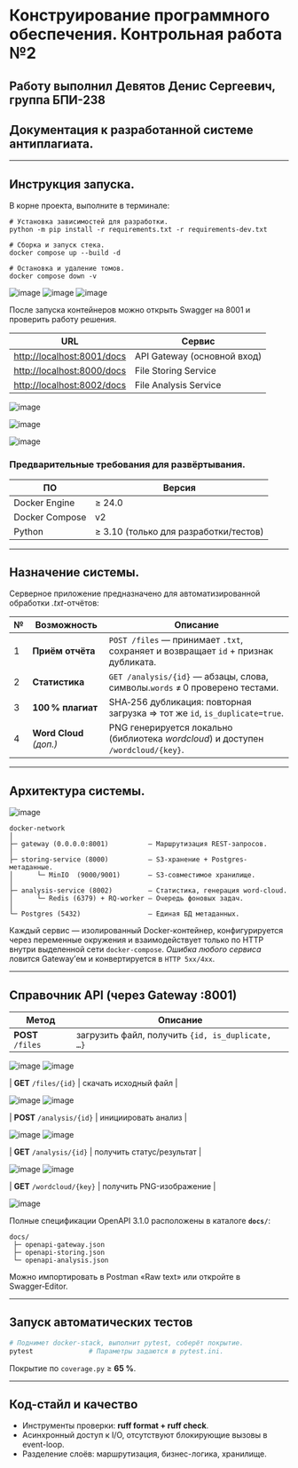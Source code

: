# Конструирование программного обеспечения. Контрольная работа №2

## Работу выполнил **Девятов Денис Сергеевич, группа БПИ-238**

## Документация к разработанной системе антиплагиата.

---

## Инструкция запуска.

В корне проекта, выполните в терминале:

```
# Установка зависимостей для разработки.
python -m pip install -r requirements.txt -r requirements-dev.txt

# Сборка и запуск стека.
docker compose up --build -d

# Остановка и удаление томов.
docker compose down -v
```
![image](https://github.com/user-attachments/assets/6174c39e-4a01-4c3d-9757-fc4bec8aca76)
![image](https://github.com/user-attachments/assets/7386a0fa-a586-4bfa-8cc8-0508209f9f1a)
![image](https://github.com/user-attachments/assets/316d6627-e87b-49f9-b281-4b5ba2ac8453)


После запуска контейнеров можно открыть Swagger на 8001 и проверить работу решения.

| URL                                                      | Сервис                        |
| -------------------------------------------------------- | ----------------------------- |
| [http://localhost:8001/docs](http://localhost:8001/docs) | API Gateway (основной вход)   |
| [http://localhost:8000/docs](http://localhost:8000/docs) | File Storing Service          |
| [http://localhost:8002/docs](http://localhost:8002/docs) | File Analysis Service         |

![image](https://github.com/user-attachments/assets/f1e649af-d18b-4d90-bf03-a7a7bbf6fe79)

![image](https://github.com/user-attachments/assets/ba3a71cb-5a0e-476d-86c9-a2a2f9304aff)

![image](https://github.com/user-attachments/assets/417d568b-70a1-4de3-8461-adcd8989e3b9)


### Предварительные требования для развёртывания.

| ПО             | Версия                                |
| -------------- | ------------------------------------- |
| Docker Engine  | ≥ 24.0                                |
| Docker Compose | v2                                    |
| Python         | ≥ 3.10 (только для разработки/тестов) |

---

## Назначение системы.

Серверное приложение предназначено для автоматизированной обработки *.txt*-отчётов:

| № | Возможность             | Описание                                                                           |
| - | ----------------------- | ---------------------------------------------------------------------------------- |
| 1 | **Приём отчёта**        | `POST /files` — принимает `.txt`, сохраняет и возвращает `id` + признак дубликата. |
| 2 | **Статистика**          | `GET /analysis/{id}` — абзацы, слова, символы.`words` ≠ 0 проверено тестами.       |
| 3 | **100 % плагиат**       | SHA‑256 дубликация: повторная загрузка ⇒ тот же `id`, `is_duplicate=true`.         |
| 4 | **Word Cloud** *(доп.)* | PNG генерируется локально (библиотека *wordcloud*) и доступен `/wordcloud/{key}`.  |

---

## Архитектура системы.

![image](https://github.com/user-attachments/assets/345b576c-618c-4bf7-a0c1-7318db816a31)

```
docker-network
│
├─ gateway (0.0.0.0:8001)          – Маршрутизация REST-запросов.
│
├─ storing-service (8000)          – S3-хранение + Postgres-метаданные.
│      └─ MinIO  (9000/9001)       – S3-совместимое хранилище.
│
├─ analysis-service (8002)         – Статистика, генерация word-cloud.
│      └─ Redis (6379) + RQ-worker – Очередь фоновых задач.
│
└─ Postgres (5432)                 – Единая БД метаданных.
```

Каждый сервис — изолированный Docker-контейнер, конфигурируется через переменные окружения и взаимодействует только по HTTP внутри выделенной сети `docker-compose`.
*Ошибка любого сервиса* ловится Gateway’ем и конвертируется в `HTTP 5xx/4xx`.

---

## Справочник API (через Gateway :8001)

| Метод                        | Описание                                         |
| ---------------------------- | ------------------------------------------------ |
| **POST**  `/files`           | загрузить файл, получить `{id, is_duplicate, …}` |

![image](https://github.com/user-attachments/assets/368be796-fea0-44ab-94cf-7353eadc7423)
![image](https://github.com/user-attachments/assets/062574ee-661b-444b-8cda-a6a78f841b45)

| **GET**   `/files/{id}`      | скачать исходный файл                            |

![image](https://github.com/user-attachments/assets/825ce20e-52da-43c7-be9b-52110bd1dd79)
![image](https://github.com/user-attachments/assets/6c24bc7d-7a20-4c1c-aa48-7398591ab450)

| **POST**  `/analysis/{id}`   | инициировать анализ                              |

![image](https://github.com/user-attachments/assets/01033655-ce87-4dbf-babe-2111e6234f7d)
![image](https://github.com/user-attachments/assets/f3ab33c1-6b86-4ff3-9cea-0b8dc75d99d7)

| **GET**   `/analysis/{id}`   | получить статус/результат                        |

![image](https://github.com/user-attachments/assets/bdf4b713-7131-4a13-b0ae-47ea40dbeaeb)
![image](https://github.com/user-attachments/assets/1d7a622e-7bbe-4549-a0ed-1c43d7982497)

| **GET**   `/wordcloud/{key}` | получить PNG-изображение                         |

![image](https://github.com/user-attachments/assets/d12161dd-6ec3-4329-b158-032c02f6e77b)

Полные спецификации OpenAPI 3.1.0 расположены в каталоге **`docs/`**:

```
docs/
 ├─ openapi-gateway.json
 ├─ openapi-storing.json
 └─ openapi-analysis.json
```

Можно импортировать в Postman «Raw text» или откройте в Swagger‑Editor.

---

## Запуск автоматических тестов

```bash
# Поднимет docker-stack, выполнит pytest, соберёт покрытие.
pytest              # Параметры задаются в pytest.ini.
```

Покрытие по `coverage.py` ≥ **65 %**.

---

## Код-стайл и качество

* Инструменты проверки: **ruff format + ruff check**.
* Асинхронный доступ к I/O, отсутствуют блокирующие вызовы в event-loop.
* Разделение слоёв: маршрутизация, бизнес-логика, хранилище.

